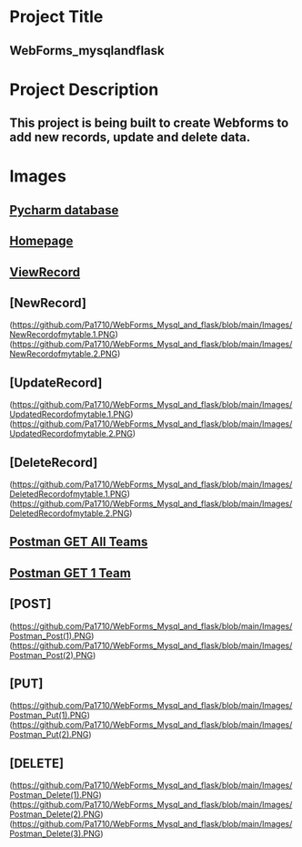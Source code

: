 # Project Title
## WebForms_mysqlandflask

# Project Description
## This project is being built to create Webforms to add new records, update and delete data.

# Images
## [Pycharm database](https://github.com/Pa1710/WebForms_Mysql_and_flask/blob/main/Images/Pycharm%20database.PNG)
## [Homepage](https://github.com/Pa1710/WebForms_Mysql_and_flask/blob/main/Images/Homepageofmyproject.png)
## [ViewRecord](https://github.com/Pa1710/WebForms_Mysql_and_flask/blob/main/Images/ViewOfRecord.PNG)
## [NewRecord]
(https://github.com/Pa1710/WebForms_Mysql_and_flask/blob/main/Images/NewRecordofmytable.1.PNG)
(https://github.com/Pa1710/WebForms_Mysql_and_flask/blob/main/Images/NewRecordofmytable.2.PNG)
## [UpdateRecord]
(https://github.com/Pa1710/WebForms_Mysql_and_flask/blob/main/Images/UpdatedRecordofmytable.1.PNG)
(https://github.com/Pa1710/WebForms_Mysql_and_flask/blob/main/Images/UpdatedRecordofmytable.2.PNG)
## [DeleteRecord]
(https://github.com/Pa1710/WebForms_Mysql_and_flask/blob/main/Images/DeletedRecordofmytable.1.PNG)
(https://github.com/Pa1710/WebForms_Mysql_and_flask/blob/main/Images/DeletedRecordofmytable.2.PNG)
## [Postman GET All Teams](https://github.com/Pa1710/WebForms_Mysql_and_flask/blob/main/Images/Postman_ViewAll.PNG)
## [Postman GET 1 Team](https://github.com/Pa1710/WebForms_Mysql_and_flask/blob/main/Images/Postman_Get2.PNG)
## [POST] 
(https://github.com/Pa1710/WebForms_Mysql_and_flask/blob/main/Images/Postman_Post(1).PNG)
(https://github.com/Pa1710/WebForms_Mysql_and_flask/blob/main/Images/Postman_Post(2).PNG)
## [PUT] 
(https://github.com/Pa1710/WebForms_Mysql_and_flask/blob/main/Images/Postman_Put(1).PNG)
(https://github.com/Pa1710/WebForms_Mysql_and_flask/blob/main/Images/Postman_Put(2).PNG)
## [DELETE] 
(https://github.com/Pa1710/WebForms_Mysql_and_flask/blob/main/Images/Postman_Delete(1).PNG)
(https://github.com/Pa1710/WebForms_Mysql_and_flask/blob/main/Images/Postman_Delete(2).PNG)
(https://github.com/Pa1710/WebForms_Mysql_and_flask/blob/main/Images/Postman_Delete(3).PNG)

